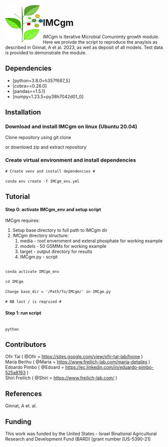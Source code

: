 <img src="dep_sign.png" width=120, height=120 align="left" />

# IMCgm

IMCgm is Iterative Microbial Comunimty growth module. Here we proivde the script to reproduce the anaylsis as described in Ginnat, A et al. 2023, as well as deposit of all models. Test data is provided to
demonstrate the module.

## Dependencies

* [python=3.8.0=h357f687_5]
* [cobra==0.26.0]
* [pandas==1.5.1]
* [numpy=1.23.5=py38h7042d01_0]

## Installation

### Download and install IMCgm on linux (Ubuntu 20.04)

Clone repository using git clone

or downlowd zip and extract repository 

### Create virtual environment and install dependencies

```shell
# Create venv and install dependencies #

conda env create -f IMCgm_env.yml

```

## Tutorial

#### Step 0: activate IMCgm_env  and setup script

IMCgm requires:

1. Setup base directory to full path to IMCgm dir
2. IMCgm directory structure:
    1. media - root enveroment and exteral phosphate for working example
    2. models - 50 GSMMs for working example
    3. target - output directory for results
    4. IMCgm.py - script 
    
```shell

conda activate IMCgm_env

cd IMCgm

Change base_dir = '/Path/To/IMCgm/' in IMCgm.py

# NB last / is reqruied #
```

#### Step 1: run script

```shell

python 

```


## Contributors

Ofir Tal ( @Ofir = https://sites.google.com/view/ofir-tal-lab/home ) \
Maria Berihu ( @Maria = https://www.freilich-lab.com/maria-detailes ) \
Edoardo Pimbo ( @Edoard = https://ec.linkedin.com/in/eduardo-pimbo-525a8193 ) \
Shiri Freilich ( @Shiri = https://www.freilich-lab.com/ ) 

## References

Ginnat, A et. al.

## Funding

This work was funded by the United States - Israel Binational Agricultural Research and Development Fund (BARD) [grant number [US-5390-21]

